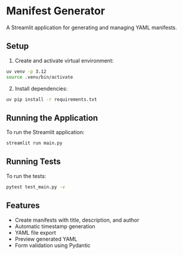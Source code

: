 # Manifest Generator

A Streamlit application for generating and managing YAML manifests.

## Setup

1. Create and activate virtual environment:
```bash
uv venv -p 3.12
source .venv/bin/activate
```

2. Install dependencies:
```bash
uv pip install -r requirements.txt
```

## Running the Application

To run the Streamlit application:
```bash
streamlit run main.py
```

## Running Tests

To run the tests:
```bash
pytest test_main.py -v
```

## Features

- Create manifests with title, description, and author
- Automatic timestamp generation
- YAML file export
- Preview generated YAML
- Form validation using Pydantic
